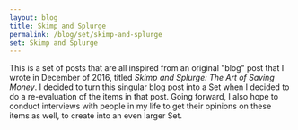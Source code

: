```yaml
---
layout: blog
title: Skimp and Splurge
permalink: /blog/set/skimp-and-splurge
set: Skimp and Splurge
---
```


This is a set of posts that are all inspired from an original "blog" post that I wrote in December of 2016, titled _Skimp and Splurge: The Art of Saving Money_. I decided to turn this singular blog post into a Set when I decided to do a re-evaluation of the items in that post. Going forward, I also hope to conduct interviews with people in my life to get their opinions on these items as well, to create into an even larger Set.
